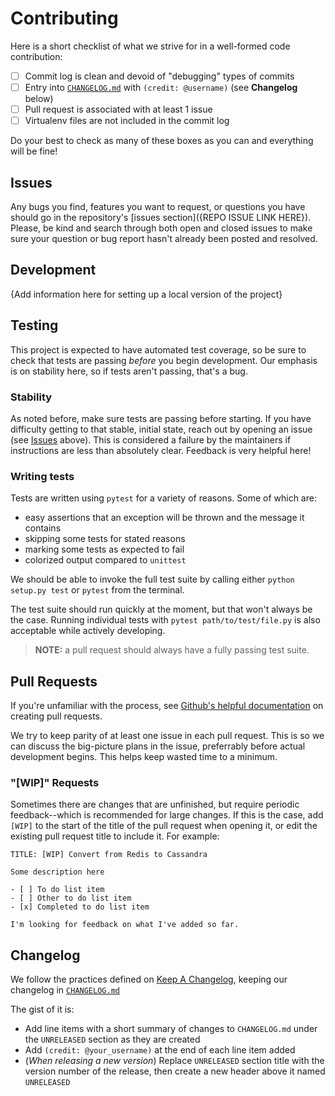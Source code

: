 # Contributing

Here is a short checklist of what we strive for in a well-formed code contribution:

- [ ] Commit log is clean and devoid of "debugging" types of commits
- [ ] Entry into [`CHANGELOG.md`](/CHANGELOG.md) with `(credit: @username)` (see **Changelog** below)
- [ ] Pull request is associated with at least 1 issue
- [ ] Virtualenv files are not included in the commit log

Do your best to check as many of these boxes as you can and everything will be fine!

## Issues

Any bugs you find, features you want to request, or questions you have should go in the
repository's [issues section]({REPO ISSUE LINK HERE}).
Please, be kind and search through both open and closed issues to make sure your question
or bug report hasn't already been posted and resolved.

## Development

{Add information here for setting up a local version of the project}

## Testing

This project is expected to have automated test coverage, so be sure to check that tests
are passing _before_ you begin development. Our emphasis is on stability here, so if tests
aren't passing, that's a bug.

### Stability

As noted before, make sure tests are passing before starting. If you have difficulty getting
to that stable, initial state, reach out by opening an issue (see [Issues](#Issues) above).
This is considered a failure by the maintainers if instructions are less than absolutely
clear. Feedback is very helpful here!

### Writing tests

Tests are written using `pytest` for a variety of reasons. Some of which are:

- easy assertions that an exception will be thrown and the message it contains
- skipping some tests for stated reasons
- marking some tests as expected to fail
- colorized output compared to `unittest`

We should be able to invoke the full test suite by calling either `python setup.py test` or
`pytest` from the terminal.

The test suite should run quickly at the moment, but that won't always be the case. Running
individual tests with `pytest path/to/test/file.py` is also acceptable while actively
developing.

> **NOTE:** a pull request should always have a fully passing test suite.

## Pull Requests

If you're unfamiliar with the process, see [Github's helpful documentation](https://help.github.com/articles/about-pull-requests/)
on creating pull requests.

We try to keep parity of at least one issue in each pull request. This is so we can discuss the
big-picture plans in the issue, preferrably before actual development begins. This helps keep
wasted time to a minimum.

### "[WIP]" Requests

Sometimes there are changes that are unfinished, but require periodic feedback--which is recommended
for large changes. If this is the case, add `[WIP]` to the start of the title of the pull request
when opening it, or edit the existing pull request title to include it. For example:

```
TITLE: [WIP] Convert from Redis to Cassandra

Some description here

- [ ] To do list item
- [ ] Other to do list item
- [x] Completed to do list item

I'm looking for feedback on what I've added so far.
```

## Changelog

We follow the practices defined on [Keep A Changelog](http://keepachangelog.com), keeping our
changelog in [`CHANGELOG.md`](/CHANGELOG.md)

The gist of it is:

- Add line items with a short summary of changes to `CHANGELOG.md` under the `UNRELEASED` section as they are created
- Add `(credit: @your_username)` at the end of each line item added
- (_When releasing a new version_) Replace `UNRELEASED` section title with the version number of the release, then create a new header above it named `UNRELEASED`
